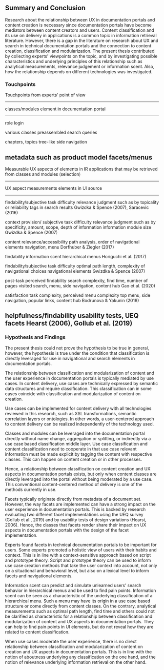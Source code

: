 ## Summary and Conclusion

Research about the relationship between UX in documentation portals and content creation is necessary since documentation portals have become mediators between content creators and users. Content classification and its use on delivery in applications is a common topic in information retrieval literature. However, there is a gap in the literature on research about UX and search in technical documentation portals and the connection to content creation, classification and modularization. The present thesis contributed by collecting experts' viewpoints on the topic, and by investigating possible characteristics and underlying principles of this relationship such as analytical measurements, relevance judgement or information scent. Also, how the relationship depends on different technologies was investigated.

### Touchpoints

Touchpoints from experts' point of view

  -----------------------------------------------------------------------
  classes/modules                     element in documentation portal
  ----------------------------------- -----------------------------------
  role                                login

  various classes                     preassembled search queries

  chapters, topics                    tree-like side navigation

  metadata such as product model      facets/menus
  -----------------------------------------------------------------------

Measurable UX aspects of elements in IR applications that may be retrieved from classes and modules (selection)

  ------------------------------------------------------------------------------------------------------------------------------------------------------------------------------------------------------------------------------------
  UX aspect                                       measurements                                                                     elements in UI                                          source
  ----------------------------------------------- -------------------------------------------------------------------------------- ------------------------------------------------------- -------------------------------------------
  findability/subjective task difficulty          relevance judgment such as by topicality or reliability                          tags in search results                                  Gwizdka & Spence (2007), Saracevic (2016)

  context provision/ subjective task difficulty   relevance judgment such as by specificity, amount, scope, depth of information   information module size                                 Gwizdka & Spence (2007)

  content relevance/accessibility                 path analysis, order of navigational elements                                    navigation, menu                                        Dorfhuber & Ziegler (2017)

  findability                                     information scent                                                                hierarchical menus                                      Horiguchi et al. (2017)

  findability/subjective task difficulty          optimal path length, complexity of navigational choices                          navigational elements                                   Gwizdka & Spence (2007)

  post-task perceived findability                 search complexity, find time, number of pages visited                            search, menu, side navigation, content hub              Gao et al. (2020)

  satisfaction                                    task complexity, perceived menu complexity                                       top menu, side navigation, popular links, content hub   Bodrunova & Yakunin (2018)

  helpfulness/findability                         usability tests, UEQ                                                             facets                                                  Hearst (2006), Gollub et al. (2019)
  ------------------------------------------------------------------------------------------------------------------------------------------------------------------------------------------------------------------------------------

### Hypothesis and Findings

The present thesis could not prove the hypothesis to be true in general, however, the hypothesis is true under the condition that classification is directly leveraged for use in navigational and search elements in documentation portals.

The relationship between classification and modularization of content and the user experience in documentation portals is typically mediated by use cases. In content delivery, use cases are technically expressed by semantic data structures and require classification. This classification can in some cases coincide with classification and modularization of content on creation.

Use cases can be implemented for content delivery with all technologies reviewed in this research, such as XSL transformations, semantic correlation layers or ontologies. In other words, a user-centered approach to content delivery can be realized independently of the technology used.

Classes and modules can be leveraged into the documentation portal directly without name change, aggregation or splitting, or indirectly via a use case based classification middle layer. Use case classification and content classification need to cooperate in that use case relevant information must be made explicit by tagging the content with respective classes. This can happen on content creation or in other processes.

Hence, a relationship between classification on content creation and UX aspects in documentation portals exists, but only when content classes are directly leveraged into the portal without being moderated by a use case. This conventional content-centered method of delivery is one of the methods currently in use.

Facets typically originate directly from metadata of a document set. However, the way facets are implemented can have a strong impact on the user experience in documentation portals. This is backed by research evaluating two different facet implementations using the UEQ survey (Gollub et al., 2019) and by usability tests of design variations (Hearst, 2006). Hence, the classes that facets render share their impact on UX aspects in documentation portals with the design of the facet implementation.

Experts found facets in technical documentation portals to be important for users. Some experts promoted a holistic view of users with their habits and context. This is in line with a context-sensitive approach based on script and prototype theory. Script and prototype theory can be used to inform use case creation methods that take the user context into account, not only on a situational and behavioral level, but also on a lexical level to inform facets and navigational elements.

Information scent can predict and simulate unlearned users' search behavior in hierarchical menus and be used to find pain points. Information scent can be seen as a characteristic of the underlying classification of a hierarchical menu. Such a menu may have its origin in a use case based structure or come directly from content classes. On the contrary, analytical measurements such as optimal path length, find time and others could not be clarified as characteristic for a relationship between classification and modularization of content and UX aspects in documentation portals. They can help to find pain points in UI elements, but do not reveal how they are related to content classification.

When use cases moderate the user experience, there is no direct relationship between classification and modularization of content on creation and UX aspects in documentation portals. This is in line with the notion of aboutness underlying any classification on the one hand, and the notion of relevance underlying information retrieval on the other hand.
